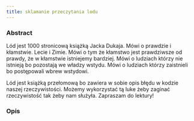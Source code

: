 ```yaml
---
title: sklamanie przeczytania lodu
---
```


### Abstract

Lód jest 1000 stronicową książką Jacka Dukaja.
Mówi o prawdzie i kłamstwie. Lecie i Zimie.
Mówi o tym że kłamstwo jest prawdziwsze od prawdy,
że w kłamstwie istniejemy bardziej.
Mówi o ludziach którzy nie istnieją bo pozostają we władzy wstydu.
Mówi o ludziach którzy zaistnieli bo postępowali wbrew wstydowi.

Lód jest książką przełomową bo zawiera w sobie opis błędu w kodzie naszej rzeczywistości.
Możemy wykorzystać tą luke żeby zaginać rzeczywistość tak żeby nam służyła.
Zapraszam do lektury!


### Opis


